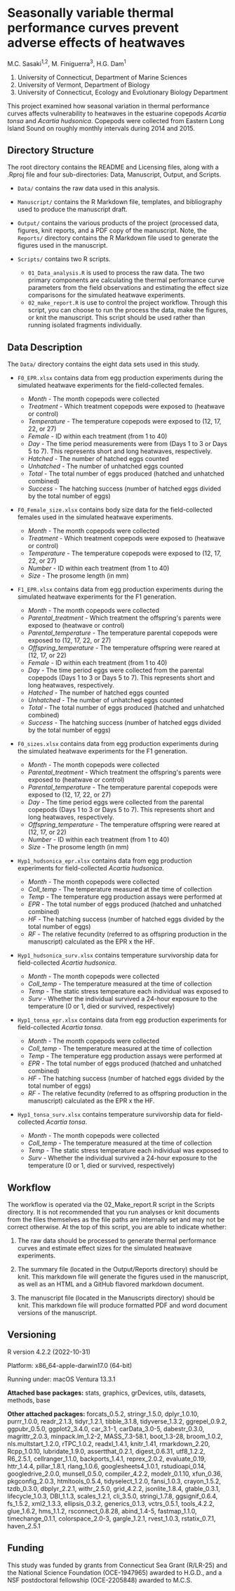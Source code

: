 # Seasonally variable thermal performance curves prevent adverse effects of heatwaves

M.C. Sasaki<sup>1,2</sup>, M. Finiguerra<sup>3</sup>, H.G. Dam<sup>1</sup> 

1. University of Connecticut, Department of Marine Sciences  
2. University of Vermont, Department of Biology  
3. University of Connecticut, Ecology and Evolutionary Biology Department  

This project examined how seasonal variation in thermal performance curves affects vulnerability to heatwaves in the estuarine copepods *Acartia tonsa* and *Acartia hudsonica*. Copepods were collected from Eastern Long Island Sound on roughly monthly intervals during 2014 and 2015. 

## Directory Structure 
The root directory contains the README and Licensing files, along with a .Rproj file and four sub-directories: Data, Manuscript, Output, and Scripts.  

-   `Data/` contains the raw data used in this analysis.  

-   `Manuscript/` contains the R Markdown file, templates, and bibliography used to produce the manuscript draft. 

-   `Output/` contains the various products of the project (processed data, figures, knit reports, and a PDF copy of the manuscript. Note, the `Reports/` directory contains the R Markdown file used to generate the figures used in the manuscript.  

-   `Scripts/` contains two R scripts. 
    -   `01_Data_analysis.R` is used to process the raw data. The two primary components are calculating the thermal performance curve parameters from the field observations and estimating the effect size comparisons for the simulated heatwave experiments. 
    -   `02_make_report.R` is use to control the project workflow. Through this script, you can choose to run the process the data, make the figures, or knit the manuscript. This script should be used rather than running isolated fragments individually. 


## Data Description 

The `Data/` directory contains the eight data sets used in this study.  

-   `F0_EPR.xlsx` contains data from egg production experiments during the simulated heatwave experiments for the field-collected females.   
    -   *Month* - The month copepods were collected	  
    -   *Treatment*	- Which treatment copepods were exposed to (heatwave or control)  
    -   *Temperature* - The temperature copepods were exposed to (12, 17, 22, or 27) 
    -   *Female* - ID within each treatment (from 1 to 40)  
    -   *Day*	- The time period measurements were from (Days 1 to 3 or Days 5 to 7). This represents short and long heatwaves, respectively.
    -   *Hatched*	- The number of hatched eggs counted 
    -   *Unhatched*	- The number of unhatched eggs counted
    -   *Total* - The total number of eggs produced (hatched and unhatched combined)
    -   *Success* - The hatching success (number of hatched eggs divided by the total number of eggs)
    

-   `F0_Female_size.xlsx` contains body size data for the field-collected females used in the simulated heatwave experiments.   
    -   *Month* - The month copepods were collected	  
    -   *Treatment*	- Which treatment copepods were exposed to (heatwave or control)  
    -   *Temperature* - The temperature copepods were exposed to (12, 17, 22, or 27) 
    -   *Number* - ID within each treatment (from 1 to 40)  
    -   *Size*	- The prosome length (in mm)
        

-   `F1_EPR.xlsx` contains data from egg production experiments during the simulated heatwave experiments for the F1 generation.   
    -   *Month* - The month copepods were collected	  
    -   *Parental_treatment*	- Which treatment the offspring's parents were exposed to (heatwave or control)  
    -   *Parental_temperature* - The temperature parental copepods were exposed to (12, 17, 22, or 27) 
    -   *Offspring_temperature* - The temperature offspring were reared at (12, 17, or 22)
    -   *Female* - ID within each treatment (from 1 to 40)  
    -   *Day*	- The time period eggs were collected from the parental copepods (Days 1 to 3 or Days 5 to 7). This represents short and long heatwaves, respectively. 
    -   *Hatched*	- The number of hatched eggs counted 
    -   *Unhatched*	- The number of unhatched eggs counted
    -   *Total* - The total number of eggs produced (hatched and unhatched combined)
    -   *Success* - The hatching success (number of hatched eggs divided by the total number of eggs)
        

-   `F0_sizes.xlsx` contains data from egg production experiments during the simulated heatwave experiments for the F1 generation.   
    -   *Month* - The month copepods were collected	  
    -   *Parental_treatment*	- Which treatment the offspring's parents were exposed to (heatwave or control)  
    -   *Parental_temperature* - The temperature parental copepods were exposed to (12, 17, 22, or 27) 
    -   *Day*	- The time period eggs were collected from the parental copepods (Days 1 to 3 or Days 5 to 7). This represents short and long heatwaves, respectively. 
    -   *Offspring_temperature* - The temperature offspring were reared at (12, 17, or 22)
    -   *Number* - ID within each treatment (from 1 to 40)  
    -   *Size*	- The prosome length (in mm)  
        

-   `Hyp1_hudsonica_epr.xlsx` contains data from egg production experiments for field-collected *Acartia hudsonica*.   
    -   *Month* - The month copepods were collected	  
    -   *Coll_temp*	- The temperature measured at the time of collection  
    -   *Temp* - The temperature egg production assays were performed at
    -   *EPR* - The total number of eggs produced (hatched and unhatched combined)
    -   *HF* - The hatching success (number of hatched eggs divided by the total number of eggs)
    -   *RF* - The relative fecundity (referred to as offspring production in the manuscript) calculated as the EPR x the HF.
        

-   `Hyp1_hudsonica_surv.xlsx` contains temperature survivorship data for field-collected *Acartia hudsonica*.   
    -   *Month* - The month copepods were collected	  
    -   *Coll_temp*	- The temperature measured at the time of collection  
    -   *Temp* - The static stress temperature each individual was exposed to
    -   *Surv* - Whether the individual survived a 24-hour exposure to the temperature (0 or 1, died or survived, respectively)
        

-   `Hyp1_tonsa_epr.xlsx` contains data from egg production experiments for field-collected *Acartia tonsa*.   
    -   *Month* - The month copepods were collected	  
    -   *Coll_temp*	- The temperature measured at the time of collection  
    -   *Temp* - The temperature egg production assays were performed at
    -   *EPR* - The total number of eggs produced (hatched and unhatched combined)
    -   *HF* - The hatching success (number of hatched eggs divided by the total number of eggs)
    -   *RF* - The relative fecundity (referred to as offspring production in the manuscript) calculated as the EPR x the HF.
        

-   `Hyp1_tonsa_surv.xlsx` contains temperature survivorship data for field-collected *Acartia tonsa*.   
    -   *Month* - The month copepods were collected	  
    -   *Coll_temp*	- The temperature measured at the time of collection  
    -   *Temp* - The static stress temperature each individual was exposed to
    -   *Surv* - Whether the individual survived a 24-hour exposure to the temperature (0 or 1, died or survived, respectively)


## Workflow

The workflow is operated via the 02_Make_report.R script in the Scripts directory. It is not recommended that you run analyses or knit documents from the files themselves as the file paths are internally set and may not be correct otherwise. At the top of this script, you are able to indicate whether:

1. The raw data should be processed to generate thermal performance curves and estimate effect sizes for the simulated heatwave experiments.  

2. The summary file (located in the Output/Reports directory) should be knit. This markdown file will generate the figures used in the manuscript, as well as an HTML and a GitHub flavored markdown document.

3. The manuscript file (located in the Manuscripts directory) should be knit. This markdown file will produce formatted PDF and word document versions of the manuscript. 


## Versioning   

R version 4.2.2 (2022-10-31)  

Platform: x86_64-apple-darwin17.0 (64-bit)  

Running under: macOS Ventura 13.3.1 
  
**Attached base packages:** stats, graphics, grDevices, utils, datasets, methods, base     

**Other attached packages:** forcats_0.5.2, stringr_1.5.0, dplyr_1.0.10, purrr_1.0.0, readr_2.1.3, tidyr_1.2.1, tibble_3.1.8, tidyverse_1.3.2, ggrepel_0.9.2, ggpubr_0.5.0, ggplot2_3.4.0, car_3.1-1, carData_3.0-5, dabestr_0.3.0, magrittr_2.0.3, minpack.lm_1.2-2, MASS_7.3-58.1, boot_1.3-28, broom_1.0.2, nls.multstart_1.2.0, rTPC_1.0.2, readxl_1.4.1, knitr_1.41, rmarkdown_2.20, Rcpp_1.0.10, lubridate_1.9.0, assertthat_0.2.1, digest_0.6.31, utf8_1.2.2, R6_2.5.1, cellranger_1.1.0, backports_1.4.1, reprex_2.0.2, evaluate_0.19, httr_1.4.4, pillar_1.8.1, rlang_1.0.6, googlesheets4_1.0.1, rstudioapi_0.14, googledrive_2.0.0, munsell_0.5.0, compiler_4.2.2, modelr_0.1.10, xfun_0.36, pkgconfig_2.0.3, htmltools_0.5.4, tidyselect_1.2.0, fansi_1.0.3, crayon_1.5.2, tzdb_0.3.0, dbplyr_2.2.1, withr_2.5.0, grid_4.2.2, jsonlite_1.8.4, gtable_0.3.1, lifecycle_1.0.3, DBI_1.1.3, scales_1.2.1, cli_3.5.0, stringi_1.7.8, ggsignif_0.6.4, fs_1.5.2, xml2_1.3.3, ellipsis_0.3.2, generics_0.1.3, vctrs_0.5.1, tools_4.2.2, glue_1.6.2, hms_1.1.2, rsconnect_0.8.28, abind_1.4-5, fastmap_1.1.0, timechange_0.1.1, colorspace_2.0-3, gargle_1.2.1, rvest_1.0.3, rstatix_0.7.1, haven_2.5.1


## Funding

This study was funded by grants from Connecticut Sea Grant (R/LR-25) and the National Science Foundation (OCE-1947965) awarded to H.G.D., and a NSF postdoctoral fellowship (OCE-2205848) awarded to M.C.S.
